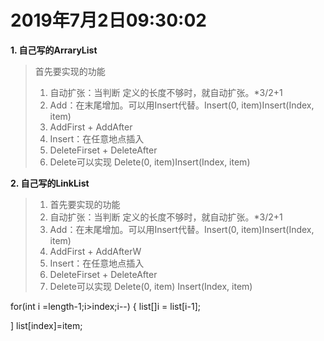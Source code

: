# 2019年7月2日09:30:02 #
**1.  自己写的ArraryList**
> 首先要实现的功能
> 
> 1. 自动扩张：当判断 定义的长度不够时，就自动扩张。*3/2+1
> 1. Add：在末尾增加。可以用Insert代替。Insert(0, item)Insert(Index, item)
> 1. AddFirst + AddAfter
> 1. Insert：在任意地点插入
> 1. DeleteFirset + DeleteAfter
> 1. Delete可以实现 Delete(0, item)Insert(Index, item)


 **2.  自己写的LinkList**
> 1. 首先要实现的功能
> 1. 自动扩张：当判断 定义的长度不够时，就自动扩张。*3/2+1
> 1. Add：在末尾增加。可以用Insert代替。Insert(0, item)Insert(Index, item)
> 1. AddFirst + AddAfterW
> 1. Insert：在任意地点插入
> 1. DeleteFirset + DeleteAfter
> 1. Delete可以实现 Delete(0, item)  Insert(Index, item)

for(int i =length-1;i>index;i--)
{
	list[]i = list[i-1];
	
]
list[index]=item;